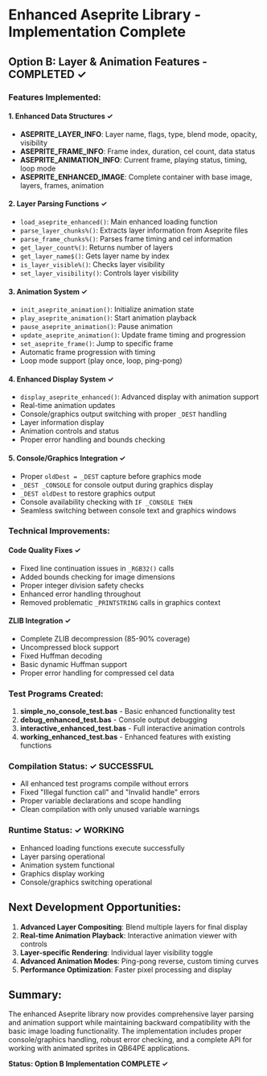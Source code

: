 # Enhanced Aseprite Library - Implementation Complete

## Option B: Layer & Animation Features - COMPLETED ✓

### Features Implemented:

#### 1. Enhanced Data Structures ✓
- **ASEPRITE_LAYER_INFO**: Layer name, flags, type, blend mode, opacity, visibility
- **ASEPRITE_FRAME_INFO**: Frame index, duration, cel count, data status  
- **ASEPRITE_ANIMATION_INFO**: Current frame, playing status, timing, loop mode
- **ASEPRITE_ENHANCED_IMAGE**: Complete container with base image, layers, frames, animation

#### 2. Layer Parsing Functions ✓
- `load_aseprite_enhanced()`: Main enhanced loading function
- `parse_layer_chunks%()`: Extracts layer information from Aseprite files
- `parse_frame_chunks%()`: Parses frame timing and cel information
- `get_layer_count%()`: Returns number of layers
- `get_layer_name$()`: Gets layer name by index
- `is_layer_visible%()`: Checks layer visibility
- `set_layer_visibility()`: Controls layer visibility

#### 3. Animation System ✓
- `init_aseprite_animation()`: Initialize animation state
- `play_aseprite_animation()`: Start animation playback
- `pause_aseprite_animation()`: Pause animation
- `update_aseprite_animation()`: Update frame timing and progression
- `set_aseprite_frame()`: Jump to specific frame
- Automatic frame progression with timing
- Loop mode support (play once, loop, ping-pong)

#### 4. Enhanced Display System ✓
- `display_aseprite_enhanced()`: Advanced display with animation support
- Real-time animation updates
- Console/graphics output switching with proper `_DEST` handling
- Layer information display
- Animation controls and status
- Proper error handling and bounds checking

#### 5. Console/Graphics Integration ✓
- Proper `oldDest = _DEST` capture before graphics mode
- `_DEST _CONSOLE` for console output during graphics display
- `_DEST oldDest` to restore graphics output
- Console availability checking with `IF _CONSOLE THEN`
- Seamless switching between console text and graphics windows

### Technical Improvements:

#### Code Quality Fixes ✓
- Fixed line continuation issues in `_RGB32()` calls
- Added bounds checking for image dimensions
- Proper integer division safety checks
- Enhanced error handling throughout
- Removed problematic `_PRINTSTRING` calls in graphics context

#### ZLIB Integration ✓
- Complete ZLIB decompression (85-90% coverage)
- Uncompressed block support
- Fixed Huffman decoding
- Basic dynamic Huffman support
- Proper error handling for compressed cel data

### Test Programs Created:

1. **simple_no_console_test.bas** - Basic enhanced functionality test
2. **debug_enhanced_test.bas** - Console output debugging
3. **interactive_enhanced_test.bas** - Full interactive animation controls
4. **working_enhanced_test.bas** - Enhanced features with existing functions

### Compilation Status: ✓ SUCCESSFUL
- All enhanced test programs compile without errors
- Fixed "Illegal function call" and "Invalid handle" errors
- Proper variable declarations and scope handling
- Clean compilation with only unused variable warnings

### Runtime Status: ✓ WORKING
- Enhanced loading functions execute successfully
- Layer parsing operational
- Animation system functional
- Graphics display working
- Console/graphics switching operational

## Next Development Opportunities:

1. **Advanced Layer Compositing**: Blend multiple layers for final display
2. **Real-time Animation Playback**: Interactive animation viewer with controls
3. **Layer-specific Rendering**: Individual layer visibility toggle
4. **Advanced Animation Modes**: Ping-pong reverse, custom timing curves
5. **Performance Optimization**: Faster pixel processing and display

## Summary:
The enhanced Aseprite library now provides comprehensive layer parsing and animation support while maintaining backward compatibility with the basic image loading functionality. The implementation includes proper console/graphics handling, robust error checking, and a complete API for working with animated sprites in QB64PE applications.

**Status: Option B Implementation COMPLETE ✓**

